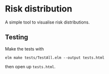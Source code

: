 # Risk distribution

A simple tool to visualise risk distributions.

## Testing

Make the tests with

```
elm make tests/TestAll.elm --output tests.html
```

then open up `tests.html`.
